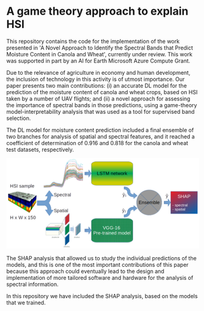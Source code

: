 # A game theory approach to explain HSI

This repository contains the code for the implementation of the work presented in 'A Novel Approach to Identify the Spectral Bands that Predict Moisture Content in Canola and Wheat', currently under review. This work was supported in part by an AI for Earth Microsoft Azure Compute Grant.

Due to the relevance of agriculture in economy and human development, the inclusion of technology in this activity is of utmost importance. Our paper
presents two main contributions: (i) an accurate DL model for the prediction of the moisture content of canola and wheat crops, based on HSI taken by a number of UAV flights; and (ii) a novel approach for assessing the importance of spectral bands in those predictions, using a game-theory model-interpretability analysis that was used as a tool for supervised band selection. 

The DL model for moisture content prediction included a final ensemble of two branches for analysis of spatial and spectral features, and it reached a coefficient of determination of 0.916 and 0.818 for the canola and wheat test datasets, respectively. 

![Block diagram that represents the whole information extraction scheme and analysis of predictions](https://github.com/juliotorrest/game_theory_HSI/blob/main/block.png)

The SHAP analysis that allowed us to study the individual predictions of the models, and this is one of the most important contributions of this paper because this approach could eventually lead to the design and implementation of more tailored software and hardware for the analysis of spectral information.

In this repository we have included the SHAP analysis, based on the models that we trained.
